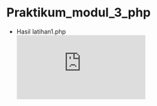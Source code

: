 # Praktikum_modul_3_php
* Hasil latihan1.php <br>
![alt text](https://github.com/Pramuja/Praktikum_modul_3_php/blob/master/latihan1.php)
